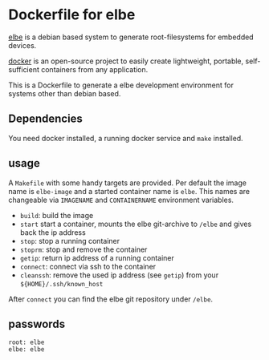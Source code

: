 
# Dockerfile for elbe

[elbe][elb] is a debian based system to generate root-filesystems for embedded
devices.

[docker][doc] is an open-source project to easily create lightweight, portable,
self-sufficient containers from any application.

This is a Dockerfile to generate a elbe development environment for systems
other than debian based.

[doc]: https://www.docker.io "Docker Homepage"
[elb]: http://elbe-rfs.org   "ELBE Homepage"

## Dependencies

You need docker installed, a running docker service and `make` installed.


## usage

A `Makefile` with some handy targets are provided. Per default the image name
is `elbe-image` and a started container name is `elbe`. This names are
changeable via `IMAGENAME` and `CONTAINERNAME` environment variables.

* `build`: build the image
* `start` start a container, mounts the elbe git-archive to `/elbe` and gives
  back the ip address
* `stop`: stop a running container
* `stoprm`: stop and remove the container
* `getip`: return ip address of a running container
* `connect`: connect via ssh to the container
* `cleanssh`: remove the used ip address (see `getip`) from your `${HOME}/.ssh/known_host`

After `connect` you can find the elbe git repository under `/elbe`.

## passwords

    root: elbe
    elbe: elbe

